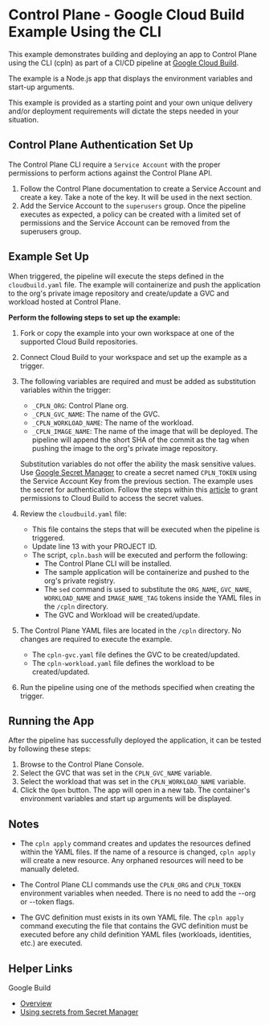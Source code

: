# Control Plane - Google Cloud Build Example Using the CLI


This example demonstrates building and deploying an app to Control Plane using the CLI (cpln) as part of a CI/CD pipeline at [Google Cloud Build](https://console.cloud.google.com/cloud-build).

The example is a Node.js app that displays the environment variables and start-up arguments.

This example is provided as a starting point and your own unique delivery and/or deployment requirements will dictate the steps needed in your situation.

## Control Plane Authentication Set Up 

The Control Plane CLI require a `Service Account` with the proper permissions to perform actions against the Control Plane API. 

1. Follow the Control Plane documentation to create a Service Account and create a key. Take a note of the key. It will be used in the next section.
2. Add the Service Account to the `superusers` group. Once the pipeline executes as expected, a policy can be created with a limited set of permissions and the Service Account can be removed from the superusers group.

## Example Set Up

When triggered, the pipeline will execute the steps defined in the `cloudbuild.yaml` file. The example will containerize and push the application to the org's private image repository and create/update a GVC and workload hosted at Control Plane. 

**Perform the following steps to set up the example:**

1. Fork or copy the example into your own workspace at one of the supported Cloud Build repositories.

2. Connect Cloud Build to your workspace and set up the example as a trigger.

3. The following variables are required and must be added as substitution variables within the trigger: 
   
    - `_CPLN_ORG`: Control Plane org.
    - `_CPLN_GVC_NAME`: The name of the GVC.
    - `_CPLN_WORKLOAD_NAME`: The name of the workload.
    - `_CPLN_IMAGE_NAME`: The name of the image that will be deployed. The pipeline will append the short SHA of the commit as the tag when pushing the image to the org's private image repository.

    Substitution variables do not offer the ability the mask sensitive values. Use [Google Secret Manager](https://console.cloud.google.com/security/secret-manager) to create a secret named `CPLN_TOKEN` using the Service Account Key from the previous section. The example uses the secret for authentication. Follow the steps within this [article](https://cloud.google.com/build/docs/securing-builds/use-secrets) to grant permissions to Cloud Build to access the secret values.

4. Review the `cloudbuild.yaml` file: 
    - This file contains the steps that will be executed when the pipeline is triggered.
    - Update line 13 with your PROJECT ID.
    - The script, `cpln.bash` will be executed and perform the following:
      - The Control Plane CLI will be installed. 
      - The sample application will be containerize and pushed to the org's private registry.
      - The `sed` command is used to substitute the `ORG_NAME`, `GVC_NAME`, `WORKLOAD_NAME` and `IMAGE_NAME_TAG` tokens inside the YAML files in the `/cpln` directory.
      - The GVC and Workload will be created/update.

5. The Control Plane YAML files are located in the `/cpln` directory. No changes are required to execute the example.
    - The `cpln-gvc.yaml` file defines the GVC to be created/updated.
    - The `cpln-workload.yaml` file defines the workload to be created/updated. 

6. Run the pipeline using one of the methods specified when creating the trigger.
   
## Running the App

After the pipeline has successfully deployed the application, it can be tested by following these steps:

1. Browse to the Control Plane Console.
2. Select the GVC that was set in the `CPLN_GVC_NAME` variable.
3. Select the workload that was set in the `CPLN_WORKLOAD_NAME` variable.
4. Click the `Open` button. The app will open in a new tab. The container's environment variables and start up arguments will be displayed.


## Notes

* The `cpln apply` command creates and updates the resources defined within the YAML files. If the name of a resource is changed, `cpln apply` will create a new resource. Any orphaned resources will need to be manually deleted.

* The Control Plane CLI commands use the `CPLN_ORG` and `CPLN_TOKEN` environment variables when needed. There is no need to add the --org or --token flags.

* The GVC definition must exists in its own YAML file. The `cpln apply` command executing the file that contains the GVC definition must be executed before any child definition YAML files (workloads, identities, etc.) are executed.


## Helper Links

Google Build

- <a href="https://cloud.google.com/build" target="_blank">Overview</a>
- <a href="https://cloud.google.com/build/docs/securing-builds/use-secrets" target="_blank">Using secrets from Secret Manager</a>
